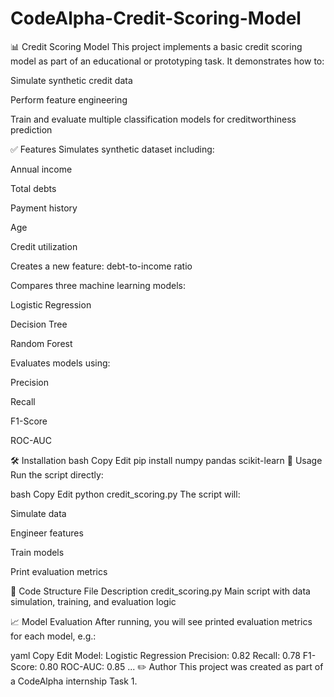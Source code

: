 # CodeAlpha-Credit-Scoring-Model

📊 Credit Scoring Model
This project implements a basic credit scoring model as part of an educational or prototyping task. It demonstrates how to:

Simulate synthetic credit data

Perform feature engineering

Train and evaluate multiple classification models for creditworthiness prediction

✅ Features
Simulates synthetic dataset including:

Annual income

Total debts

Payment history

Age

Credit utilization

Creates a new feature: debt-to-income ratio

Compares three machine learning models:

Logistic Regression

Decision Tree

Random Forest

Evaluates models using:

Precision

Recall

F1-Score

ROC-AUC

🛠 Installation
bash
Copy
Edit
pip install numpy pandas scikit-learn
🚀 Usage
Run the script directly:

bash
Copy
Edit
python credit_scoring.py
The script will:

Simulate data

Engineer features

Train models

Print evaluation metrics

📂 Code Structure
File	Description
credit_scoring.py	Main script with data simulation, training, and evaluation logic

📈 Model Evaluation
After running, you will see printed evaluation metrics for each model, e.g.:

yaml
Copy
Edit
Model: Logistic Regression
  Precision: 0.82
  Recall: 0.78
  F1-Score: 0.80
  ROC-AUC: 0.85
...
✏️ Author
This project was created as part of a CodeAlpha internship Task 1.

